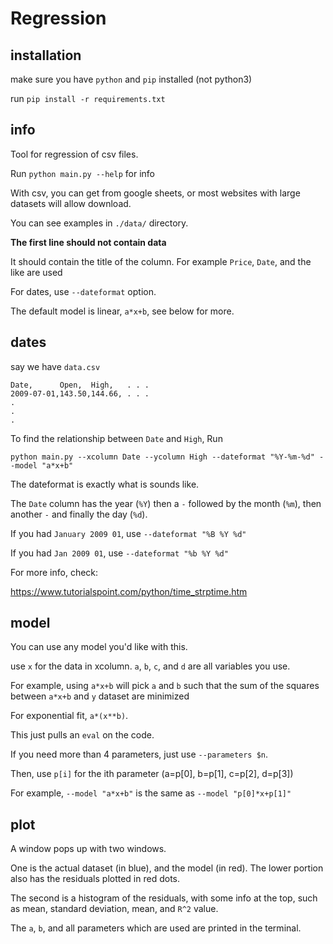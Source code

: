 # Regression

## installation

make sure you have `python` and `pip` installed (not python3)

run `pip install -r requirements.txt`

## info

Tool for regression of csv files.

Run `python main.py --help` for info

With csv, you can get from google sheets, or most websites with large datasets will allow download.

You can see examples in `./data/` directory.

**The first line should not contain data**

It should contain the title of the column. For example `Price`, `Date`, and the like are used

For dates, use `--dateformat` option.

The default model is linear, `a*x+b`, see below for more.

## dates

say we have `data.csv`

```
Date,      Open,  High,   . . . 
2009-07-01,143.50,144.66, . . .
.
.
.
```

To find the relationship between `Date` and `High`, Run

`python main.py --xcolumn Date --ycolumn High --dateformat "%Y-%m-%d" --model "a*x+b"`

The dateformat is exactly what is sounds like.

The `Date` column has the year (`%Y`) then a `-` followed by the month (`%m`), then another `-` and finally the day (`%d`).

If you had `January 2009 01`, use `--dateformat "%B %Y %d"`

If you had `Jan 2009 01`, use `--dateformat "%b %Y %d"`

For more info, check:

https://www.tutorialspoint.com/python/time_strptime.htm


## model

You can use any model you'd like with this.

use `x` for the data in xcolumn. `a`, `b`, `c`, and `d` are all variables you use.

For example, using `a*x+b` will pick `a` and `b` such that the sum of the squares between `a*x+b` and `y` dataset are minimized

For exponential fit, `a*(x**b)`.

This just pulls an `eval` on the code. 

If you need more than 4 parameters, just use `--parameters $n`.

Then, use `p[i]` for the ith parameter (a=p[0], b=p[1], c=p[2], d=p[3])

For example, `--model "a*x+b"` is the same as `--model "p[0]*x+p[1]"`


## plot

A window pops up with two windows.

One is the actual dataset (in blue), and the model (in red). The lower portion also has the residuals plotted in red dots.

The second is a histogram of the residuals, with some info at the top, such as mean, standard deviation, mean, and `R^2` value.

The `a`, `b`, and all parameters which are used are printed in the terminal.

